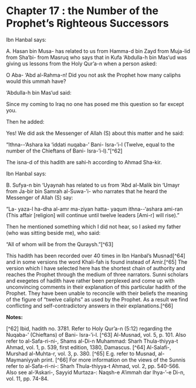 Chapter 17 : the Number of the Prophet’s Righteous Successors
=============================================================

Ibn Hanbal says:

A. Hasan bin Musa- has related to us from Hamma-d bin Zayd from
Muja-lid from Sha‘bi- from Masruq who says that in Kufa ‘Abdulla-h bin
Mas‘ud was giving us lessons from the Holy Qur’a-n when a person
asked:

O Aba- ‘Abd al-Rahma-n! Did you not ask the Prophet how many caliphs
would this ummah have?

‘Abdulla-h bin Mas‘ud said:

Since my coming to Iraq no one has posed me this question so far except
you.

Then he added:

Yes! We did ask the Messenger of Allah (S) about this matter and he
said:

“Ithna--‘Ashara ka ‘iddati nuqaba-’ Bani- Isra-’i-l (Twelve, equal to
the number of the Chieftans of Bani- Isra-’i-l).”[^62]

The isna-d of this hadith are sahi-h according to Ahmad Sha-kir.

Ibn Hanbal says:

B. Sufya-n bin ‘Uyaynah has related to us from ‘Abd al-Malik bin ‘Umayr
from Ja-bir bin Samrah al-Suwa-’i- who narrates that he heard the
Messenger of Allah (S) say:

“La- yaza-l ha-dha al-amr ma-ziyan hatta- yaqum ithna--‘ashara ami-ran
(This affair [religion] will continue until twelve leaders [Ami-r] will
rise).”

Then he mentioned something which I did not hear, so I asked my father
(who was sitting beside me), who said:

“All of whom will be from the Quraysh.”[^63]

This hadith has been recorded over 40 times in Ibn Hanbal’s Musnad[^64]
and in some versions the word Khali-fah is found instead of Amir.[^65]
The version which I have selected here has the shortest chain of
authority and reaches the Prophet through the medium of three narrators.
Sunni scholars and exegetes of hadith have rather been perplexed and
come up with unconvincing comments in their explanation of this
particular hadith of the Prophet. They have been unable to reconcile
with their beliefs the meaning of the figure of “twelve caliphs” as used
by the Prophet. As a result we find conflicting and self-contradictory
answers in their explanations.[^66]

**Notes:**

[^62] Ibid, hadith no. 3781. Refer to Holy Qur’a-n (5:12) regarding the
Nuqaba-’ (Chieftans) of Bani- Isra-’i-l.
[^63] Al-Musnad, vol. 5, p. 101. Also refer to al-Safa-ri-ni-, Shams
al-Di-n Muhammad: Sharh Thula-thiyya-t Ahmad, vol. 1, p. 539, first
edition, 1380, Damascus.
[^64] Al-Salafi-, Murshad al-Muhta-r, vol. 3, p. 380.
[^65] E.g. refer to Musnad, al-Maymaniyyah print.
[^66] For more information on the views of the Sunnis refer to
al-Safa-ri-ni-: Sharh Thula-thiyya-t Ahmad, vol. 2, pp. 540-566. Also
see al-‘Askari-, Sayyid Murtaza-: Naqsh-e A’immah dar Ihya-’-e Di-n,
vol. 11, pp. 74-84.

